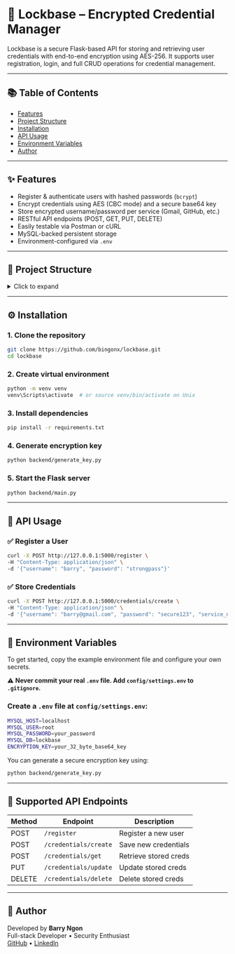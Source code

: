 # 🔐 Lockbase – Encrypted Credential Manager

Lockbase is a secure Flask-based API for storing and retrieving user credentials with end-to-end encryption using AES-256. It supports user registration, login, and full CRUD operations for credential management.

---

## 📚 Table of Contents

- [Features](#features)  
- [Project Structure](#project-structure)  
- [Installation](#installation)  
- [API Usage](#api-usage)  
- [Environment Variables](#environment-variables)  
- [Author](#author)  

---

## ✨ Features

- Register & authenticate users with hashed passwords (`bcrypt`)
- Encrypt credentials using AES (CBC mode) and a secure base64 key
- Store encrypted username/password per service (Gmail, GitHub, etc.)
- RESTful API endpoints (POST, GET, PUT, DELETE)
- Easily testable via Postman or cURL
- MySQL-backed persistent storage
- Environment-configured via `.env`

---

## 📁 Project Structure

<details>
<summary>Click to expand</summary>

```
lockbase/
├── backend/
│   ├── main.py                 # Flask app with route handlers
│   ├── db.py                   # MySQL database connection
│   ├── crypto_utils.py         # AES encryption/decryption logic
│   ├── generate_key.py         # One-time script to generate base64 key
├── config/
│   └── settings.env            # Environment configuration (not tracked)
├── frontend/
│   └── index.html              # Placeholder for future UI
├── logs/
│   └── .keep                   # Keeps logs directory in version control
├── tests/                      # Folder for test scripts (optional)
├── .gitignore                  # Ignore virtualenv, .env, etc.
├── requirements.txt           # All project dependencies
└── README.md                   # This file
```

</details>

---

## ⚙️ Installation

### 1. Clone the repository
```bash
git clone https://github.com/bingonx/lockbase.git
cd lockbase
```

### 2. Create virtual environment
```bash
python -m venv venv
venv\Scripts\activate  # or source venv/bin/activate on Unix
```

### 3. Install dependencies
```bash
pip install -r requirements.txt
```

### 4. Generate encryption key
```bash
python backend/generate_key.py
```

### 5. Start the Flask server
```bash
python backend/main.py
```

---

## 🔌 API Usage

### ✅ Register a User
```bash
curl -X POST http://127.0.0.1:5000/register \
-H "Content-Type: application/json" \
-d '{"username": "barry", "password": "strongpass"}'
```

### ✅ Store Credentials
```bash
curl -X POST http://127.0.0.1:5000/credentials/create \
-H "Content-Type: application/json" \
-d '{"username": "barry@gmail.com", "password": "secure123", "service_name": "Gmail", "user_id": 1}'
```

---

## 📄 Environment Variables

To get started, copy the example environment file and configure your own secrets.

⚠️ **Never commit your real `.env` file. Add `config/settings.env` to `.gitignore`.**

### Create a `.env` file at `config/settings.env`:
```bash
MYSQL_HOST=localhost
MYSQL_USER=root
MYSQL_PASSWORD=your_password
MYSQL_DB=lockbase
ENCRYPTION_KEY=your_32_byte_base64_key
```

You can generate a secure encryption key using:
```bash
python backend/generate_key.py
```

---

## 🧾 Supported API Endpoints

| Method | Endpoint              | Description             |
|--------|-----------------------|-------------------------|
| POST   | `/register`           | Register a new user     |
| POST   | `/credentials/create` | Save new credentials    |
| POST   | `/credentials/get`    | Retrieve stored creds   |
| PUT    | `/credentials/update` | Update stored creds     |
| DELETE | `/credentials/delete` | Delete stored creds     |

---

## 👤 Author

Developed by **Barry Ngon**  
Full-stack Developer • Security Enthusiast  
[GitHub](https://github.com/bingonx) • [LinkedIn](https://linkedin.com/in/barryngon/)
